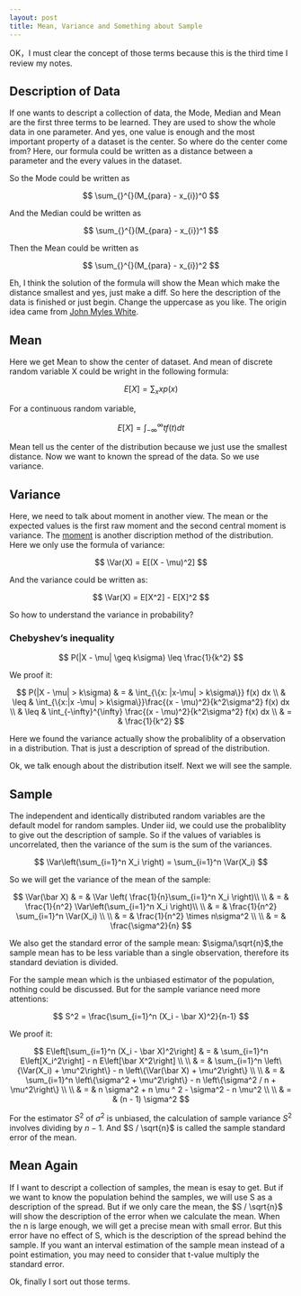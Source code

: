 ```yaml
---
layout: post
title: Mean, Variance and Something about Sample
---
```

OK，I must clear the concept of those terms because this is the third time I review my notes.

## Description of Data

If one wants to descript a collection of data, the Mode, Median and Mean are the first three terms to be learned. They are used to show the whole data in one parameter. And yes, one value is enough and the most important property of a dataset is the center. So where do the center come from? Here, our formula could be written as a distance between a parameter and the every values in the dataset. 

So the Mode could be written as 

$$ 
\sum_{}^{}(M_{para} - x_{i})^0 
$$

And the Median could be written as 

$$
\sum_{}^{}(M_{para} - x_{i})^1 
$$

Then the Mean could be written as

$$
\sum_{}^{}(M_{para} - x_{i})^2 
$$

Eh, I think the solution of the formula will show the Mean which make the distance smallest and yes, just make a diff. So here the description of the data is finished or just begin. Change the uppercase as you like. The origin idea came from [John Myles White](http://www.johnmyleswhite.com/notebook/2013/03/22/modes-medians-and-means-an-unifying-perspective/).

## Mean

Here we get Mean to show the center of dataset. And mean of discrete random variable X could be wright in the following formula:

$$
E[X] = \sum_x xp(x) 
$$

For a continuous random variable,

$$
E[X] = \int_{-\infty}^\infty t f(t)dt 
$$

Mean tell us the center of the distribution because we just use the smallest distance. Now we want to known the spread of the data. So we use variance.

## Variance

Here, we need to talk about moment in another view. The mean or the expected values is the first raw moment and the second central moment is variance. The [moment](http://en.wikipedia.org/wiki/Moment_(mathematics)) is another discription method of the distribution. Here we only use the formula of variance:

$$
\Var(X) = E[(X - \mu)^2] 
$$

And the variance could be written as:

$$
\Var(X) = E[X^2] - E[X]^2 
$$

So how to understand the variance in probability?

### Chebyshev’s inequality

$$
P(|X - \mu| \geq k\sigma) \leq \frac{1}{k^2} 
$$

We proof it:

$$
P(|X - \mu| > k\sigma) & = & \int_{\{x: |x-\mu| > k\sigma\}} f(x) dx \\
& \leq & \int_{\{x:|x -\mu| > k\sigma\}}\frac{(x - \mu)^2}{k^2\sigma^2} f(x) dx \\
& \leq & \int_{-\infty}^{\infty} \frac{(x - \mu)^2}{k^2\sigma^2} f(x) dx \\
& = & \frac{1}{k^2} 
$$

Here we found the variance actually show the probaliblity of a observation in a distribution. That is just a description of spread of the distribution.

Ok, we talk enough about the distribution itself. Next we will see the sample.

## Sample

The independent and identically distributed random variables are the default model for random samples. Under iid, we could use the probaliblity to give out the description of sample. So if the values of variables is uncorrelated, then the variance of the sum is the sum of the variances.

$$
\Var\left(\sum_{i=1}^n X_i \right) = \sum_{i=1}^n \Var(X_i) 
$$

So we will get the variance of the mean of the sample:

$$
\Var(\bar X) & = & \Var \left( \frac{1}{n}\sum_{i=1}^n X_i \right)\\ \\
    & = & \frac{1}{n^2} \Var\left(\sum_{i=1}^n X_i \right)\\ \\
    & = & \frac{1}{n^2} \sum_{i=1}^n \Var(X_i) \\ \\
    & = & \frac{1}{n^2} \times n\sigma^2 \\ \\
    & = & \frac{\sigma^2}{n} 
$$

We also get the standard error of the sample mean: $\sigma/\sqrt{n}$,the sample mean has to be less variable than a single observation, therefore its standard deviation is divided.

For the sample mean which is the unbiased estimator of the population, nothing could be discussed. But for the sample variance need more attentions:

$$
S^2 =   \frac{\sum_{i=1}^n (X_i - \bar X)^2}{n-1} 
$$

We proof it:

$$
E\left[\sum_{i=1}^n (X_i - \bar X)^2\right] & = & \sum_{i=1}^n E\left[X_i^2\right] - n E\left[\bar X^2\right] \\ \\
    & = & \sum_{i=1}^n \left\{\Var(X_i) + \mu^2\right\} - n \left\{\Var(\bar X) + \mu^2\right\} \\ \\
    & = & \sum_{i=1}^n \left\{\sigma^2 + \mu^2\right\} - n \left\{\sigma^2 / n + \mu^2\right\} \\ \\
    & = & n \sigma^2 + n \mu ^ 2 - \sigma^2 - n \mu^2 \\ \\
    & = & (n - 1) \sigma^2
$$

For the estimator $S^2$ of $\sigma^2$ is unbiased, the calculation of sample variance $S^2$ involves dividing by $n-1$. And $S / \sqrt{n}$ is called the sample standard error of the mean.

## Mean Again

If I want to descript a collection of samples, the mean is esay to get. But if we want to know the population behind the samples, we will use S as a description of the spread. But if we only care the mean, the $S / \sqrt{n}$ will show the description of the error when we calculate the mean. When the n is large enough, we will get a precise mean with small error. But this error have no effect of S, which is the description of the spread behind the sample. If you want an interval estimation of the sample mean instead of a point estimation, you may need to consider that t-value multiply the standard error.

Ok, finally I sort out those terms.